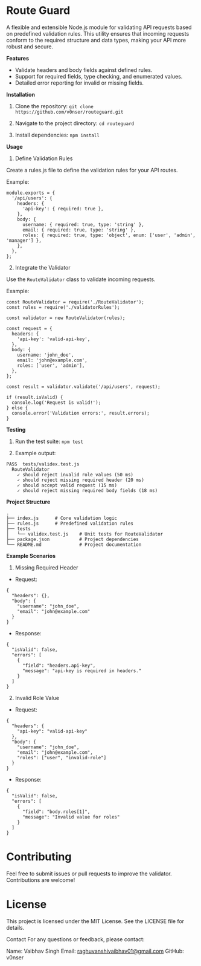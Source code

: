 
# Route Guard

A flexible and extensible Node.js module for validating API requests based on predefined validation rules. This utility ensures that incoming requests conform to the required structure and data types, making your API more robust and secure.

**Features**
- Validate headers and body fields against defined rules.
- Support for required fields, type checking, and enumerated values.
- Detailed error reporting for invalid or missing fields.

**Installation**
 1. Clone the repository:
 ```git clone https://github.com/v0nser/routeguard.git```

2. Navigate to the project directory:
```cd routeguard```

3. Install dependencies:
```npm install```

**Usage**
1. Define Validation Rules

Create a rules.js file to define the validation rules for your API routes.

Example:
```
module.exports = {
  '/api/users': {
    headers: {
      'api-key': { required: true },
    },
    body: {
      username: { required: true, type: 'string' },
      email: { required: true, type: 'string' },
      roles: { required: true, type: 'object', enum: ['user', 'admin', 'manager'] },
    },
  },
};
```
2. Integrate the Validator

Use the ```RouteValidator``` class to validate incoming requests.

Example:

```
const RouteValidator = require('./RouteValidator');
const rules = require('./validatorRules');

const validator = new RouteValidator(rules);

const request = {
  headers: {
    'api-key': 'valid-api-key',
  },
  body: {
    username: 'john_doe',
    email: 'john@example.com',
    roles: ['user', 'admin'],
  },
};

const result = validator.validate('/api/users', request);

if (result.isValid) {
  console.log('Request is valid!');
} else {
  console.error('Validation errors:', result.errors);
}
```

**Testing**
1. Run the test suite:
```npm test```

2. Example output:

```
PASS  tests/validex.test.js
  RouteValidator
    ✓ should reject invalid role values (50 ms)
    ✓ should reject missing required header (20 ms)
    ✓ should accept valid request (15 ms)
    ✓ should reject missing required body fields (18 ms)
```

**Project Structure**

```
.
├── index.js      # Core validation logic
├── rules.js      # Predefined validation rules
├── tests
│   └── validex.test.js    # Unit tests for RouteValidator
├── package.json           # Project dependencies
└── README.md              # Project documentation
```

**Example Scenarios**
1. Missing Required Header
- Request:

```
{
  "headers": {},
  "body": {
    "username": "john_doe",
    "email": "john@example.com"
  }
}
```
- Response:

```
{
  "isValid": false,
  "errors": [
    {
      "field": "headers.api-key",
      "message": "api-key is required in headers."
    }
  ]
}
```
2. Invalid Role Value
- Request:
```
{
  "headers": {
    "api-key": "valid-api-key"
  },
  "body": {
    "username": "john_doe",
    "email": "john@example.com",
    "roles": ["user", "invalid-role"]
  }
}
```

- Response:

```
{
  "isValid": false,
  "errors": [
    {
      "field": "body.roles[1]",
      "message": "Invalid value for roles"
    }
  ]
}
```

# Contributing
Feel free to submit issues or pull requests to improve the validator. Contributions are welcome!

# License
This project is licensed under the MIT License. See the LICENSE file for details.

Contact
For any questions or feedback, please contact:

Name: Vaibhav Singh
Email: raghuvanshivaibhav01@gmail.com
GitHub: v0nser
